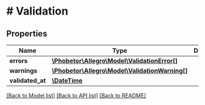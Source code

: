 # # Validation

## Properties

Name | Type | Description | Notes
------------ | ------------- | ------------- | -------------
**errors** | [**\Phobetor\Allegro\Model\ValidationError[]**](ValidationError.md) |  |
**warnings** | [**\Phobetor\Allegro\Model\ValidationWarning[]**](ValidationWarning.md) |  | [optional]
**validated_at** | [**\DateTime**](\DateTime.md) |  | [optional]

[[Back to Model list]](../../README.md#models) [[Back to API list]](../../README.md#endpoints) [[Back to README]](../../README.md)

